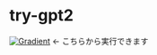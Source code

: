 # try-gpt2

[![Gradient](https://assets.paperspace.io/img/gradient-badge.svg)](https://console.paperspace.com/github/probabilityhill/try-gpt2/try_gpt2.ipynb) ← こちらから実行できます
